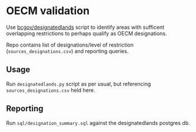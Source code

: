 # OECM validation

Use [bcgov/designatedlands](https://github.com/bcgov/designatedlands) script to identify areas with sufficent overlapping restrictions to perhaps qualify as OECM designations.

Repo contains list of designations/level of restriction (`sources_designations.csv`) and reporting queries.

## Usage

Run `designatedlands.py` script as per usual, but referencing `sources_designations.csv` held here.

## Reporting

Run `sql/designation_summary.sql` against the designatedlands postgres db.